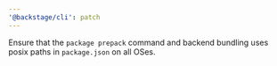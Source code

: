 ```yaml
---
'@backstage/cli': patch
---
```


Ensure that the `package prepack` command and backend bundling uses posix paths in `package.json` on all OSes.
